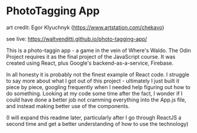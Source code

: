 PhotoTagging App
=================

art credit: Egor Klyuchnyk (https://www.artstation.com/chekavo) 

see live: https://waltvenditti.github.io/photo-tagging-app/

This is a photo-taggin app - a game in the vein of Where's Waldo. The Odin Project requires it as the final project of the JavaScript course. It was created using React, plus Google's backend-as-a-service, Firebase. 

In all honesty it is probably not the finest example of React code. I struggle to say more about what I got out of this project - ultimately I just built it piece by piece, googling frequently when I needed help figuring out how to do something. Looking at my code some time after the fact, I wonder if I could have done a better job not cramming everything into the App.js file, and instead making better use of the components. 

(I will expand this readme later, particularly after I go through ReactJS a second time and get a better understanding of how to use the technology)
